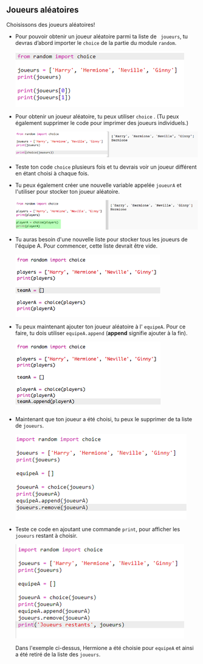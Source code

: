 ## Joueurs aléatoires

Choisissons des joueurs aléatoires!

+ Pour pouvoir obtenir un joueur aléatoire parmi ta liste de ` joueurs`, tu devras d’abord importer le `choice` de la partie du module `random`.
    
    ![capture d'écran](images/team-import-random.png)

+ Pour obtenir un joueur aléatoire, tu peux utiliser `choice` . (Tu peux également supprimer le code pour imprimer des joueurs individuels.)
    
    ![capture d'écran](images/team-random-player.png)

+ Teste ton code `choice` plusieurs fois et tu devrais voir un joueur différent en étant choisi à chaque fois.

+ Tu peux également créer une nouvelle variable appelée `joueurA` et l'utiliser pour stocker ton joueur aléatoire.
    
    ![capture d'écran](images/team-random-playerA.png)

+ Tu auras besoin d'une nouvelle liste pour stocker tous les joueurs de l'équipe A. Pour commencer, cette liste devrait être vide.
    
    ![capture d'écran](images/team-teamA.png)

+ Tu peux maintenant ajouter ton joueur aléatoire à l' `equipeA`. Pour ce faire, tu dois utiliser `equipeA.append` (**append** signifie ajouter à la fin).
    
    ![capture d'écran](images/team-teamA-add.png)

+ Maintenant que ton joueur a été choisi, tu peux le supprimer de ta liste de `joueurs`.
    
    ![capture d'écran](images/team-players-remove.png)

+ Teste ce code en ajoutant une commande `print`, pour afficher les `joueurs` restant à choisir.
    
    ![capture d'écran](images/team-players-remove-test.png)
    
    Dans l'exemple ci-dessus, Hermione a été choisie pour `equipeA` et ainsi a été retiré de la liste des `joueurs`.